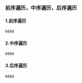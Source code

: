### 前序遍历，中序遍历，后序遍历
#### 1.前序遍历
```javascrtip
6666
```
#### 2.中序遍历
```javascrtip
6666
```
#### 3.后序遍历
```javascrtip
6666
```
